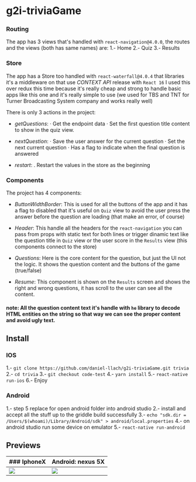 # g2i-triviaGame

### Routing

The app has 3 views that's handled with `react-navigation@4.0.0`, the routes and the views (both has same names) are:
1.- Home
2.- Quiz
3.- Results

### Store

The app has a Store too handled with `react-waterfall@4.0.4` that libraries it's a middleware on that use _CONTEXT API_ release with `React 16` I used this over redux this time because it's really cheap and strong to handle basic apps like this one and it's really simple to use (we used for TBS and TNT for Turner Broadcasting System company and works really well)

There is only 3 actions in the project:

- _getQuestions_:
  · Get the endpoint data
  · Set the first question title content to show in the quiz view.

- _nextQuestion_:
  · Save the user answer for the current question
  · Set the next current question
  · Has a flag to indicate when the final question is answered

- _restart_:
  . Restart the values in the store as the beginning

### Components

The project has 4 components:

- _ButtonWidthBorder_:
  This is used for all the buttons of the app and it has a flag to disabled that it's useful on `Quiz` view to avoid the user press the answer before the question are loading (that make an error, of course)

- _Header_:
  This handle all the headers for the `react-navigation` you can pass from props with static text for both lines or trigger dinamic text like the question title in `Quiz` view or the user score in the `Results` view (this components connect to the store)

- _Questions_:
  Here is the core content for the question, but just the UI not the logic. It shows the question content and the buttons of the game (true/false)

- _Resume_:
  This component is shown on the `Results` screen and shows the right and wrong questions, it has scroll to the user can see all the content.

#### note: All the question content text it's handle with `he` library to decode HTML entities on the string so that way we can see the proper content and avoid ugly text.

## Install

### IOS

1.- `git clone https://github.com/daniel-llach/g2i-triviaGame.git trivia`
2.- `cd trivia`
3.- `git checkout code-test`
4.- `yarn install`
5.- `react-native run-ios`
6.- Enjoy

### Android

1.- step 5 replace for open android folder into android studio
2.- install and accept all the stuff up to the griddle build successfully
3.- `echo "sdk.dir = /Users/$(whoami)/Library/Android/sdk" > android/local.properties`
4.- on android studio run some device on emulator
5.- `react-native run-android`

## Previews

| ### IphoneX                   | Android: nexus 5X             |
| ----------------------------- | ----------------------------- |
| ![](readmeAssets/iphoneX.gif) | ![](readmeAssets/nexus5X.gif) |
